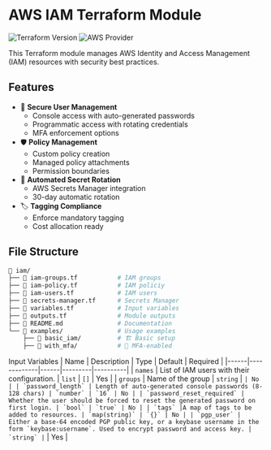 # AWS IAM Terraform Module

![Terraform Version](https://img.shields.io/badge/terraform-%3E%3D1.3.0-blue)
![AWS Provider](https://img.shields.io/badge/AWS%20Provider-%3E%3D5.0-orange)

This Terraform module manages AWS Identity and Access Management (IAM) resources with security best practices.

## Features

- 🔐 **Secure User Management**
  - Console access with auto-generated passwords
  - Programmatic access with rotating credentials
  - MFA enforcement options
- 🛡️ **Policy Management**
  - Custom policy creation
  - Managed policy attachments
  - Permission boundaries
- 🔄 **Automated Secret Rotation**
  - AWS Secrets Manager integration
  - 30-day automatic rotation
- 🏷️ **Tagging Compliance**
  - Enforce mandatory tagging
  - Cost allocation ready

## File Structure
```bash
📁 iam/
├── 📄 iam-groups.tf           # IAM groups
├── 📄 iam-policy.tf           # IAM policiy
├── 📄 iam-users.tf            # IAM users
├── 📄 secrets-manager.tf      # Secrets Manager
├── 📄 variables.tf            # Input variables
├── 📄 outputs.tf              # Module outputs
├── 📄 README.md               # Documentation
└── 📂 examples/               # Usage examples
    ├── 📂 basic_iam/          # 🏗️ Basic setup
    ├── 📂 with_mfa/           # 🔑 MFA-enabled
```

Input Variables
| Name | Description | Type | Default | Required |
|------|-------------|------|---------|----------|
| `names` | List of IAM users with their configuration. | `list` | `[]` | Yes |
| `groups` | Name of the group | `string` | `` | No |
| `password_length` | Length of auto-generated console passwords (8-128 chars) | `number` | `16` | No |
| `password_reset_required` | Whether the user should be forced to reset the generated password on first login. | `bool` | `true` | No |
| `tags` |A map of tags to be added to resources. | `map(string)` | `{}` | No |
| `pgp_user` | Either a base-64 encoded PGP public key, or a keybase username in the form `keybase:username`. Used to encrypt password and access key. | `string` | `` | Yes |
